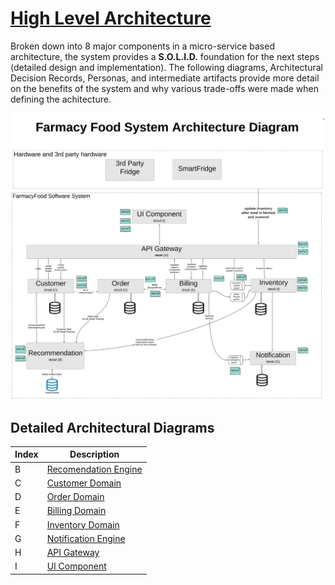 # [High Level Architecture](../../../README.md)

Broken down into 8 major components in a micro-service based architecture, the system provides a **S.O.L.I.D.** foundation for the next steps (detailed design and implementation). The following diagrams, Architectural Decision Records, Personas, and intermediate artifacts provide more detail on the benefits of the system and why various trade-offs were made when defining the achitecture.

![High Level Architecture](../images/high_level.svg)

## Detailed Architectural Diagrams

| Index | Description |
|-------|-------------|
| B | [Recomendation Engine](/doc/arc/components/recommendation_engine.md) |
| C | [Customer Domain](/doc/arc/components/customer_domain.md) |
| D | [Order Domain](/doc/arc/components/order_domain.md) |
| E | [Billing Domain](/doc/arc/components/billing_domain.md) |
| F | [Inventory Domain](/doc/arc/components/inventory_domain.md) |
| G | [Notification Engine](/doc/arc/components/notification_engine.md) |
| H | [API Gateway](/doc/arc/components/api_gateway.md) |
| I | [UI Component](/doc/arc/components/ui_component.md) |
